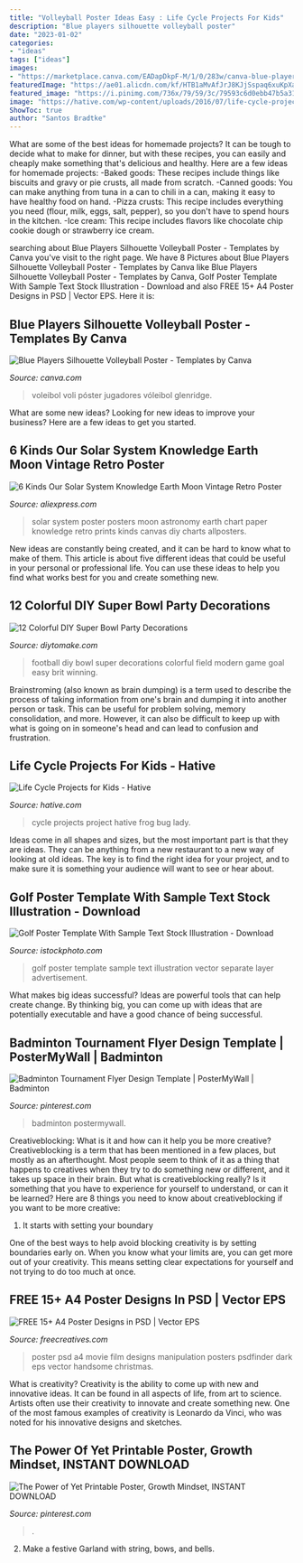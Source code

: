 ```yaml
---
title: "Volleyball Poster Ideas Easy : Life Cycle Projects For Kids"
description: "Blue players silhouette volleyball poster"
date: "2023-01-02"
categories:
- "ideas"
tags: ["ideas"]
images:
- "https://marketplace.canva.com/EADapDkpF-M/1/0/283w/canva-blue-players-silhouette-volleyball-poster-wvxinO5CzOM.jpg"
featuredImage: "https://ae01.alicdn.com/kf/HTB1aMvAfJrJ8KJjSspaq6xuKpXaR/6-Kinds-Our-Solar-System-Knowledge-Earth-Moon-Vintage-Retro-Poster-Canvas-DIY-Wall-Paper-Posters.jpg"
featured_image: "https://i.pinimg.com/736x/79/59/3c/79593c6d0ebb47b5a313c65aa6c37f1a.jpg"
image: "https://hative.com/wp-content/uploads/2016/07/life-cycle-projects/16-life-cycle-project-ideas.jpg"
ShowToc: true
author: "Santos Bradtke"
---
```



What are some of the best ideas for homemade projects?
It can be tough to decide what to make for dinner, but with these recipes, you can easily and cheaply make something that's delicious and healthy. Here are a few ideas for homemade projects: 
-Baked goods: These recipes include things like biscuits and gravy or pie crusts, all made from scratch.
-Canned goods: You can make anything from tuna in a can to chili in a can, making it easy to have healthy food on hand.
-Pizza crusts: This recipe includes everything you need (flour, milk, eggs, salt, pepper), so you don't have to spend hours in the kitchen.
-Ice cream: This recipe includes flavors like chocolate chip cookie dough or strawberry ice cream.

	

		
searching about Blue Players Silhouette Volleyball Poster - Templates by Canva you've visit to the right page. We have 8 Pictures about Blue Players Silhouette Volleyball Poster - Templates by Canva like Blue Players Silhouette Volleyball Poster - Templates by Canva, Golf Poster Template With Sample Text Stock Illustration - Download and also FREE 15+ A4 Poster Designs in PSD | Vector EPS. Here it is:
		
    
## Blue Players Silhouette Volleyball Poster - Templates By Canva

<img loading=lazy src="https://marketplace.canva.com/EADapDkpF-M/1/0/283w/canva-blue-players-silhouette-volleyball-poster-wvxinO5CzOM.jpg" onerror="this.onerror=null;this.src='https://tse1.mm.bing.net/th?id=OIP.oWpKIEq-G1cA3zUTILk54wAAAA&amp;pid=15.1';" alt="Blue Players Silhouette Volleyball Poster - Templates by Canva">

_Source: canva.com_

>voleibol voli póster jugadores vóleibol glenridge. 

	

What are some new ideas?
Looking for new ideas to improve your business? Here are a few ideas to get you started.

    
## 6 Kinds Our Solar System Knowledge Earth Moon Vintage Retro Poster

<img loading=lazy src="https://ae01.alicdn.com/kf/HTB1aMvAfJrJ8KJjSspaq6xuKpXaR/6-Kinds-Our-Solar-System-Knowledge-Earth-Moon-Vintage-Retro-Poster-Canvas-DIY-Wall-Paper-Posters.jpg" onerror="this.onerror=null;this.src='https://tse1.mm.bing.net/th?id=OIP.06zrrW_TixPTWZHuoumpxgHaK4&amp;pid=15.1';" alt="6 Kinds Our Solar System Knowledge Earth Moon Vintage Retro Poster">

_Source: aliexpress.com_

>solar system poster posters moon astronomy earth chart paper knowledge retro prints kinds canvas diy charts allposters. 

	

New ideas are constantly being created, and it can be hard to know what to make of them. This article is about five different ideas that could be useful in your personal or professional life. You can use these ideas to help you find what works best for you and create something new.

    
## 12 Colorful DIY Super Bowl Party Decorations

<img loading=lazy src="https://www.diytomake.com/wp-content/uploads/2016/01/DIY-football-field-goal-posts-bleachers.jpg" onerror="this.onerror=null;this.src='https://tse2.mm.bing.net/th?id=OIP.5JwKjwuO9tOB3E4G8Uz02wHaKh&amp;pid=15.1';" alt="12 Colorful DIY Super Bowl Party Decorations">

_Source: diytomake.com_

>football diy bowl super decorations colorful field modern game goal easy brit winning. 

	

Brainstroming (also known as brain dumping) is a term used to describe the process of taking information from one's brain and dumping it into another person or task. This can be useful for problem solving, memory consolidation, and more. However, it can also be difficult to keep up with what is going on in someone's head and can lead to confusion and frustration.

    
## Life Cycle Projects For Kids - Hative

<img loading=lazy src="https://hative.com/wp-content/uploads/2016/07/life-cycle-projects/16-life-cycle-project-ideas.jpg" onerror="this.onerror=null;this.src='https://tse1.mm.bing.net/th?id=OIP.AVxX1kMezGThDJosDZRvIQHaPh&amp;pid=15.1';" alt="Life Cycle Projects for Kids - Hative">

_Source: hative.com_

>cycle projects project hative frog bug lady. 

	

Ideas come in all shapes and sizes, but the most important part is that they are ideas. They can be anything from a new restaurant to a new way of looking at old ideas. The key is to find the right idea for your project, and to make sure it is something your audience will want to see or hear about.

    
## Golf Poster Template With Sample Text Stock Illustration - Download

<img loading=lazy src="https://media.istockphoto.com/vectors/golf-poster-template-with-sample-text-vector-id999859288" onerror="this.onerror=null;this.src='https://tse3.mm.bing.net/th?id=OIP.9NOSaMbpw8f-_Xt9oAMssQHaLO&amp;pid=15.1';" alt="Golf Poster Template With Sample Text Stock Illustration - Download">

_Source: istockphoto.com_

>golf poster template sample text illustration vector separate layer advertisement. 

	

What makes big ideas successful?
Ideas are powerful tools that can help create change. By thinking big, you can come up with ideas that are potentially executable and have a good chance of being successful.

    
## Badminton Tournament Flyer Design Template | PosterMyWall | Badminton

<img loading=lazy src="https://i.pinimg.com/736x/79/59/3c/79593c6d0ebb47b5a313c65aa6c37f1a.jpg" onerror="this.onerror=null;this.src='https://tse1.mm.bing.net/th?id=OIP.tDriT1veycVtZlAavZRsvwAAAA&amp;pid=15.1';" alt="Badminton Tournament Flyer Design Template | PosterMyWall | Badminton">

_Source: pinterest.com_

>badminton postermywall. 

	

Creativeblocking: What is it and how can it help you be more creative?
Creativeblocking is a term that has been mentioned in a few places, but mostly as an afterthought. Most people seem to think of it as a thing that happens to creatives when they try to do something new or different, and it takes up space in their brain. But what is creativeblocking really? Is it something that you have to experience for yourself to understand, or can it be learned? Here are 8 things you need to know about creativeblocking if you want to be more creative: 
1) It starts with setting your boundary

One of the best ways to help avoid blocking creativity is by setting boundaries early on. When you know what your limits are, you can get more out of your creativity. This means setting clear expectations for yourself and not trying to do too much at once.

    
## FREE 15+ A4 Poster Designs In PSD | Vector EPS

<img loading=lazy src="https://images.freecreatives.com/wp-content/uploads/2015/03/film-posted-psd.jpg" onerror="this.onerror=null;this.src='https://tse3.mm.bing.net/th?id=OIP.Ixz7jc4ZQwX-xRSinsy45AAAAA&amp;pid=15.1';" alt="FREE 15+ A4 Poster Designs in PSD | Vector EPS">

_Source: freecreatives.com_

>poster psd a4 movie film designs manipulation posters psdfinder dark eps vector handsome christmas. 

	

What is creativity?
Creativity is the ability to come up with new and innovative ideas. It can be found in all aspects of life, from art to science. Artists often use their creativity to innovate and create something new. One of the most famous examples of creativity is Leonardo da Vinci, who was noted for his innovative designs and sketches.

    
## The Power Of Yet Printable Poster, Growth Mindset, INSTANT DOWNLOAD

<img loading=lazy src="https://i.pinimg.com/736x/d5/ed/2e/d5ed2ea11279ccd6bfd1155ec57ac44a.jpg" onerror="this.onerror=null;this.src='https://tse1.mm.bing.net/th?id=OIP.owG6PeS9G3KXQJf1hBlJ_QHaHa&amp;pid=15.1';" alt="The Power of Yet Printable Poster, Growth Mindset, INSTANT DOWNLOAD">

_Source: pinterest.com_

>. 

	

2. Make a festive Garland with string, bows, and bells.

